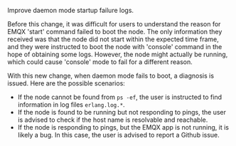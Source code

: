 Improve daemon mode startup failure logs.

Before this change, it was difficult for users to understand the reason for EMQX 'start' command failed to boot the node.
The only information they received was that the node did not start within the expected time frame,
and they were instructed to boot the node with 'console' command in the hope of obtaining some logs.
However, the node might actually be running, which could cause 'console' mode to fail for a different reason.

With this new change, when daemon mode fails to boot, a diagnosis is issued. Here are the possible scenarios:

* If the node cannot be found from `ps -ef`, the user is instructed to find information in log files `erlang.log.*`.
* If the node is found to be running but not responding to pings, the user is advised to check if the host name is resolvable and reachable.
* If the node is responding to pings, but the EMQX app is not running, it is likely a bug. In this case, the user is advised to report a Github issue.

